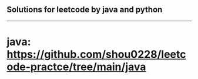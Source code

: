 ## Solutions for leetcode by java and python
--------------------------------------------
# java: https://github.com/shou0228/leetcode-practce/tree/main/java
